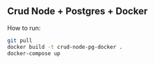 ## Crud Node + Postgres + Docker

How to run:

```bash
git pull
docker build -t crud-node-pg-docker .
docker-compose up
```
